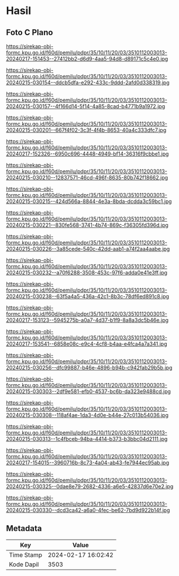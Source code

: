 # Hasil

## Foto C Plano

https://sirekap-obj-formc.kpu.go.id/f60d/pemilu/pdpr/35/10/11/20/03/3510112003013-20240217-151453--27412bb2-d6d9-4aa5-94d8-d89171c5c4e0.jpg

https://sirekap-obj-formc.kpu.go.id/f60d/pemilu/pdpr/35/10/11/20/03/3510112003013-20240215-030154--ddcb5dfa-e292-433c-9ddd-2afd0d338319.jpg

https://sirekap-obj-formc.kpu.go.id/f60d/pemilu/pdpr/35/10/11/20/03/3510112003013-20240215-030157--4f166d14-5f14-4a85-8cad-b4771b9a1972.jpg

https://sirekap-obj-formc.kpu.go.id/f60d/pemilu/pdpr/35/10/11/20/03/3510112003013-20240215-030201--667f4f02-3c3f-4f4b-8653-40a4c333dfc7.jpg

https://sirekap-obj-formc.kpu.go.id/f60d/pemilu/pdpr/35/10/11/20/03/3510112003013-20240217-152326--6950c696-4448-4949-bf14-36316f9cbbe1.jpg

https://sirekap-obj-formc.kpu.go.id/f60d/pemilu/pdpr/35/10/11/20/03/3510112003013-20240215-030210--12837571-46cd-496f-8635-80b742f18662.jpg

https://sirekap-obj-formc.kpu.go.id/f60d/pemilu/pdpr/35/10/11/20/03/3510112003013-20240215-030215--424d566a-8844-4e3a-8bda-dcdda3c59bc1.jpg

https://sirekap-obj-formc.kpu.go.id/f60d/pemilu/pdpr/35/10/11/20/03/3510112003013-20240215-030221--830fe568-3741-4b74-869c-f36305fd396d.jpg

https://sirekap-obj-formc.kpu.go.id/f60d/pemilu/pdpr/35/10/11/20/03/3510112003013-20240215-030226--3a85cede-540c-42dd-aab1-a74f2aa4aabe.jpg

https://sirekap-obj-formc.kpu.go.id/f60d/pemilu/pdpr/35/10/11/20/03/3510112003013-20240215-030232--a70f6288-3508-453c-97f6-adda0e41e3ff.jpg

https://sirekap-obj-formc.kpu.go.id/f60d/pemilu/pdpr/35/10/11/20/03/3510112003013-20240215-030238--63f5a4a5-436a-42c1-8b3c-78df6ed891c8.jpg

https://sirekap-obj-formc.kpu.go.id/f60d/pemilu/pdpr/35/10/11/20/03/3510112003013-20240217-153123--5945275b-a0a7-4d37-b1f9-8a8a3dc5b46e.jpg

https://sirekap-obj-formc.kpu.go.id/f60d/pemilu/pdpr/35/10/11/20/03/3510112003013-20240217-153541--6858e08c-e9c4-4cf8-b4aa-e4fca4a7a341.jpg

https://sirekap-obj-formc.kpu.go.id/f60d/pemilu/pdpr/35/10/11/20/03/3510112003013-20240215-030256--dfc99887-b46e-4896-b94b-c942fab29b5b.jpg

https://sirekap-obj-formc.kpu.go.id/f60d/pemilu/pdpr/35/10/11/20/03/3510112003013-20240215-030303--2df9e581-efb0-4537-bc6b-da323e9488cd.jpg

https://sirekap-obj-formc.kpu.go.id/f60d/pemilu/pdpr/35/10/11/20/03/3510112003013-20240215-030308--118af4ae-1da3-4d0e-b44e-27c013b54036.jpg

https://sirekap-obj-formc.kpu.go.id/f60d/pemilu/pdpr/35/10/11/20/03/3510112003013-20240215-030313--1c4fbceb-94ba-4414-b373-b3bbc04d2111.jpg

https://sirekap-obj-formc.kpu.go.id/f60d/pemilu/pdpr/35/10/11/20/03/3510112003013-20240217-154015--3960716b-8c73-4a04-ab43-fe7944ec95ab.jpg

https://sirekap-obj-formc.kpu.go.id/f60d/pemilu/pdpr/35/10/11/20/03/3510112003013-20240215-030325--0dae8e79-2682-4336-a6e5-42837d6e70e2.jpg

https://sirekap-obj-formc.kpu.go.id/f60d/pemilu/pdpr/35/10/11/20/03/3510112003013-20240215-030330--dcd3ca42-a6a0-4fec-be62-7bd9d922b14f.jpg


## Metadata

| Key        | Value               |
| ---------- | ------------------- |
| Time Stamp | 2024-02-17 16:02:42 |
| Kode Dapil | 3503                |



